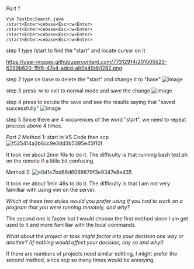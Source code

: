 
*Part 1*

    Vim TestDocSearch.java
    /start<Enter>cebase<Esc>:w<Enter>
    /start<Enter>cebase<Esc>:w<Enter>
    /start<Enter>cebase<Esc>:w<Enter>
    /start<Enter>cebase<Esc>:w<Enter>

step 1
type /start<Enter> to find the "start" and locate cursor on it

https://user-images.githubusercontent.com/77312914/201505523-6299b620-15f8-47e4-adcd-ab0a49db1282.png

step 2
type ce base to delete the "start" and change it to "base"
![image](https://user-images.githubusercontent.com/77312914/201505559-84712b5b-e5ba-4139-a109-498c30afd45e.png)

step 3
press <Esc>:w to exit to normal mode and save the change
![image](https://user-images.githubusercontent.com/77312914/201505595-6a96be32-f4b2-4ba4-89e4-b35719f9b1c3.png)

step 4
press <Enter> to excute the save and see the results saying that "saved successfully"
![image](https://user-images.githubusercontent.com/77312914/201505600-186ee911-9b1d-4b8e-a3da-56528e7f7659.png)

step 5
Since there are 4 occurences of the word "start", we need to repeat process above 4 times.


*Part 2*
Method 1: start in VS Code then scp
![f525414a2b6cc9e3dd3b5395e45f10f](https://user-images.githubusercontent.com/77312914/201507363-1912a3eb-4777-4681-bdac-ed7d1d38b38a.jpg)

It took me about 2min 16s to do it. The difficulty is that running bash test.sh on the remote if a little bit confusing.

Method 2:
![e0d1e7bd86d6099879f3e9347e8e435](https://user-images.githubusercontent.com/77312914/201507380-19fd6c99-0622-4410-90af-cb18583c4f53.jpg)

It took me about 1min 46s to do it. The difficulty is that I am not very familliar with using vim on the server.

*Which of these two styles would you prefer using if you had to work on a program that you were running remotely, and why?*

The second one is faster but I would choose the first method since I am get used to it and more familliar with the local commands.

*What about the project or task might factor into your decision one way or another? (If nothing would affect your decision, say so and why!)*

If there are numbers of projects need similar editting, I might prefer the second method, since scp so many times would be annoying. 
